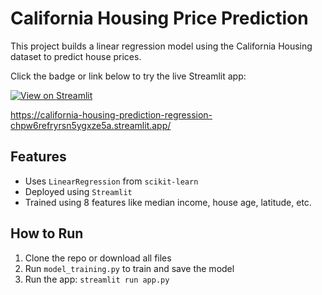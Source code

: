 # California Housing Price Prediction

This project builds a linear regression model using the California Housing dataset to predict house prices.

Click the badge or link below to try the live Streamlit app:

 [![View on Streamlit](https://img.shields.io/badge/Streamlit-App-green?logo=streamlit)](https://california-housing-prediction-regression-chpw6refryrsn5ygxze5a.streamlit.app/)

 https://california-housing-prediction-regression-chpw6refryrsn5ygxze5a.streamlit.app/


## Features
- Uses `LinearRegression` from `scikit-learn`
- Deployed using `Streamlit`
- Trained using 8 features like median income, house age, latitude, etc.

## How to Run
1. Clone the repo or download all files
2. Run `model_training.py` to train and save the model
3. Run the app: `streamlit run app.py`
